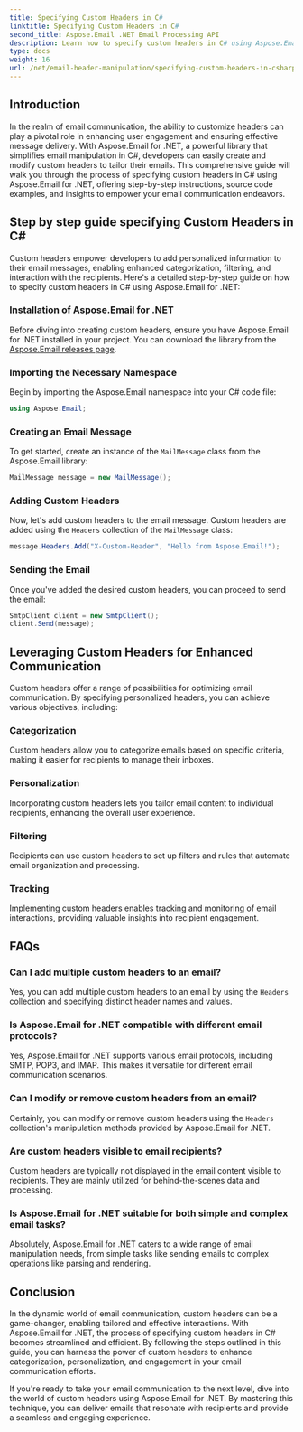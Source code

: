 ```yaml
---
title: Specifying Custom Headers in C#
linktitle: Specifying Custom Headers in C#
second_title: Aspose.Email .NET Email Processing API
description: Learn how to specify custom headers in C# using Aspose.Email for .NET to enhance email communication. This step-by-step guide provides insights into creating personalized email headers for improved engagement.
type: docs
weight: 16
url: /net/email-header-manipulation/specifying-custom-headers-in-csharp/
---
```



## Introduction

In the realm of email communication, the ability to customize headers can play a pivotal role in enhancing user engagement and ensuring effective message delivery. With Aspose.Email for .NET, a powerful library that simplifies email manipulation in C#, developers can easily create and modify custom headers to tailor their emails. This comprehensive guide will walk you through the process of specifying custom headers in C# using Aspose.Email for .NET, offering step-by-step instructions, source code examples, and insights to empower your email communication endeavors.

## Step by step guide specifying Custom Headers in C#

Custom headers empower developers to add personalized information to their email messages, enabling enhanced categorization, filtering, and interaction with the recipients. Here's a detailed step-by-step guide on how to specify custom headers in C# using Aspose.Email for .NET:

### Installation of Aspose.Email for .NET

Before diving into creating custom headers, ensure you have Aspose.Email for .NET installed in your project. You can download the library from the [Aspose.Email releases page](https://releases.aspose.com/email/net/).

### Importing the Necessary Namespace

Begin by importing the Aspose.Email namespace into your C# code file:

```csharp
using Aspose.Email;
```

### Creating an Email Message

To get started, create an instance of the `MailMessage` class from the Aspose.Email library:

```csharp
MailMessage message = new MailMessage();
```

### Adding Custom Headers

Now, let's add custom headers to the email message. Custom headers are added using the `Headers` collection of the `MailMessage` class:

```csharp
message.Headers.Add("X-Custom-Header", "Hello from Aspose.Email!");
```

### Sending the Email

Once you've added the desired custom headers, you can proceed to send the email:

```csharp
SmtpClient client = new SmtpClient();
client.Send(message);
```

## Leveraging Custom Headers for Enhanced Communication

Custom headers offer a range of possibilities for optimizing email communication. By specifying personalized headers, you can achieve various objectives, including:

### Categorization 
 Custom headers allow you to categorize emails based on specific criteria, making it easier for recipients to manage their inboxes.

### Personalization 
 Incorporating custom headers lets you tailor email content to individual recipients, enhancing the overall user experience.

### Filtering 
 Recipients can use custom headers to set up filters and rules that automate email organization and processing.

### Tracking 
 Implementing custom headers enables tracking and monitoring of email interactions, providing valuable insights into recipient engagement.

## FAQs

### Can I add multiple custom headers to an email?

Yes, you can add multiple custom headers to an email by using the `Headers` collection and specifying distinct header names and values.

### Is Aspose.Email for .NET compatible with different email protocols?

Yes, Aspose.Email for .NET supports various email protocols, including SMTP, POP3, and IMAP. This makes it versatile for different email communication scenarios.

### Can I modify or remove custom headers from an email?

Certainly, you can modify or remove custom headers using the `Headers` collection's manipulation methods provided by Aspose.Email for .NET.

### Are custom headers visible to email recipients?

Custom headers are typically not displayed in the email content visible to recipients. They are mainly utilized for behind-the-scenes data and processing.

### Is Aspose.Email for .NET suitable for both simple and complex email tasks?

Absolutely, Aspose.Email for .NET caters to a wide range of email manipulation needs, from simple tasks like sending emails to complex operations like parsing and rendering.

## Conclusion

In the dynamic world of email communication, custom headers can be a game-changer, enabling tailored and effective interactions. With Aspose.Email for .NET, the process of specifying custom headers in C# becomes streamlined and efficient. By following the steps outlined in this guide, you can harness the power of custom headers to enhance categorization, personalization, and engagement in your email communication efforts.

If you're ready to take your email communication to the next level, dive into the world of custom headers using Aspose.Email for .NET. By mastering this technique, you can deliver emails that resonate with recipients and provide a seamless and engaging experience.
